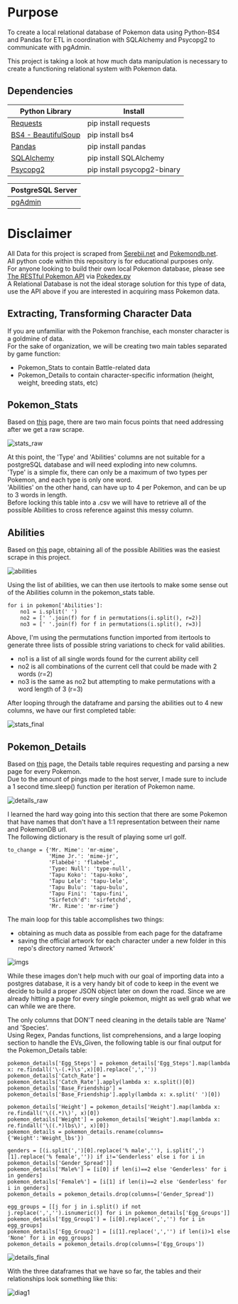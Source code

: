 # Purpose
To create a local relational database of Pokemon data using Python-BS4 and Pandas for ETL in coordination with SQLAlchemy and Psycopg2 to communicate with pgAdmin.</br>

This project is taking a look at how much data manipulation is necessary to create a functioning relational system with Pokemon data.</br>

## Dependencies
| Python Library | Install |
|------------|---------|
|[Requests](https://pypi.org/project/requests/)|pip install requests|
|[BS4 - BeautifulSoup](https://pypi.org/project/bs4/)|pip install bs4|
|[Pandas](https://pandas.pydata.org/)|pip install pandas|
|[SQLAlchemy](https://www.sqlalchemy.org/)|pip install SQLAlchemy|
|[Psycopg2](https://pypi.org/project/psycopg2/)|pip install psycopg2-binary|

|PostgreSQL Server|
|-----------------|
|[pgAdmin](https://www.pgadmin.org/)|

# Disclaimer
All Data for this project is scraped from [Serebii.net](https://www.serebii.net/) and [Pokemondb.net](https://pokemondb.net/).</br>
All python code within this repository is for educational purposes only.</br>
For anyone looking to build their own local Pokemon database, please see [The RESTful Pokemon API](https://pokeapi.co/) via [Pokedex.py](https://pypi.org/project/pokedex.py/)</br>
A Relational Database is not the ideal storage solution for this type of data, use the API above if you are interested in acquiring mass Pokemon data.</br>

## Extracting, Transforming Character Data
If you are unfamiliar with the Pokemon franchise, each monster character is a goldmine of data.</br>
For the sake of organization, we will be creating two main tables separated by game function:
* Pokemon_Stats to contain Battle-related data
* Pokemon_Details to contain character-specific information (height, weight, breeding stats, etc)

## Pokemon_Stats
Based on [this](https://www.serebii.net/pokemon/all.shtml) page, there are two main focus points that need addressing after we get a raw scrape.</br>

![stats_raw](https://user-images.githubusercontent.com/14188580/118673075-556fed80-b7be-11eb-8d55-6b4110fac5ad.PNG)

At this point, the 'Type' and 'Abilities' columns are not suitable for a postgreSQL database and will need exploding into new columns.</br>
'Type' is a simple fix, there can only be a maximum of two types per Pokemon, and each type is only one word.</br>
'Abilities' on the other hand, can have up to 4 per Pokemon, and can be up to 3 words in length.</br>
Before locking this table into a .csv we will have to retrieve all of the possible Abilities to cross reference against this messy column.</br>

## Abilities
Based on [this](https://pokemondb.net/ability) page, obtaining all of the possible Abilities was the easiest scrape in this project.</br>

![abilities](https://user-images.githubusercontent.com/14188580/118676935-71c15980-b7c1-11eb-963e-a0307eb8a185.PNG)

Using the list of abilities, we can then use itertools to make some sense out of the Abilities column in the pokemon_stats table.</br>
```
for i in pokemon['Abilities']:
    no1 = i.split(' ')
    no2 = [' '.join(f) for f in permutations(i.split(), r=2)]
    no3 = [' '.join(f) for f in permutations(i.split(), r=3)]
```
Above, I'm using the permutations function imported from itertools to generate three lists of possible string variations to check for valid abilities.</br>
* no1 is a list of all single words found for the current ability cell
* no2 is all combinations of the current cell that could be made with 2 words (r=2)
* no3 is the same as no2 but attempting to make permutations with a word length of 3 (r=3)

After looping through the dataframe and parsing the abilities out to 4 new columns, we have our first completed table:</br>

![stats_final](https://user-images.githubusercontent.com/14188580/118679937-f1502800-b7c3-11eb-8d5b-bae9750abc1c.PNG)

## Pokemon_Details
Based on [this](https://pokemondb.net/pokedex/national) page, the Details table requires requesting and parsing a new page for every Pokemon.</br>
Due to the amount of pings made to the host server, I made sure to include a 1 second time.sleep() function per iteration of Pokemon name.</br>

![details_raw](https://user-images.githubusercontent.com/14188580/118681840-856ebf00-b7c5-11eb-8584-b8a226e7ec93.PNG)

I learned the hard way going into this section that there are some Pokemon that have names that don't have a 1:1 representation between their name and PokemonDB url.
</br>
The following dictionary is the result of playing some url golf.</br>
```
to_change = {'Mr. Mime': 'mr-mime',
             'Mime Jr.': 'mime-jr',
             'Flabébé': 'flabebe',
             'Type: Null': 'type-null',
             'Tapu Koko': 'tapu-koko',
             'Tapu Lele': 'tapu-lele',
             'Tapu Bulu': 'tapu-bulu',
             'Tapu Fini': 'tapu-fini',
             "Sirfetch'd": 'sirfetchd',
             'Mr. Rime': 'mr-rime'}
```
The main loop for this table accomplishes two things:
* obtaining as much data as possible from each page for the dataframe
* saving the official artwork for each character under a new folder in this repo's directory named 'Artwork'

![imgs](https://user-images.githubusercontent.com/14188580/118687036-32e3d180-b7ca-11eb-8076-40dd0d350d8c.PNG)

While these images don't help much with our goal of importing data into a postgres database, it is a very handy bit of code to keep in the event we decide to build a proper JSON object later on down the road. Since we are already hitting a page for every single pokemon, might as well grab what we can while we are there.</br>

The only columns that DON'T need cleaning in the details table are 'Name' and 'Species'.</br>
Using Regex, Pandas functions, list comprehensions, and a large looping section to handle the EVs_Given, the following table is our final output for the Pokemon_Details table:</br>
```
pokemon_details['Egg_Steps'] = pokemon_details['Egg_Steps'].map(lambda x: re.findall('\-(.+)\s',x)[0].replace(',',''))
pokemon_details['Catch_Rate'] = pokemon_details['Catch_Rate'].apply(lambda x: x.split()[0])
pokemon_details['Base_Friendship'] = pokemon_details['Base_Friendship'].apply(lambda x: x.split(' ')[0])

pokemon_details['Height'] = pokemon_details['Height'].map(lambda x: re.findall('\((.*)\)', x)[0])
pokemon_details['Weight'] = pokemon_details['Weight'].map(lambda x: re.findall('\((.*)lbs\)', x)[0])
pokemon_details = pokemon_details.rename(columns={'Weight':'Weight_lbs'})

genders = [(i.split(',')[0].replace('% male',''), i.split(',')[1].replace('% female','')) if i!='Genderless' else i for i in pokemon_details['Gender_Spread']]
pokemon_details['Male%'] = [i[0] if len(i)==2 else 'Genderless' for i in genders]
pokemon_details['Female%'] = [i[1] if len(i)==2 else 'Genderless' for i in genders]
pokemon_details = pokemon_details.drop(columns=['Gender_Spread'])

egg_groups = [[j for j in i.split() if not j.replace(',','').isnumeric()] for i in pokemon_details['Egg_Groups']]
pokemon_details['Egg_Group1'] = [i[0].replace(',','') for i in egg_groups]
pokemon_details['Egg_Group2'] = [i[1].replace(',','') if len(i)>1 else 'None' for i in egg_groups]
pokemon_details = pokemon_details.drop(columns=['Egg_Groups'])

```
![details_final](https://user-images.githubusercontent.com/14188580/118691884-21e98f00-b7cf-11eb-96fa-af04068869f7.PNG)

With the three dataframes that we have so far, the tables and their relationships look something like this:</br>

![diag1](https://user-images.githubusercontent.com/14188580/118692665-e8fdea00-b7cf-11eb-8ebb-769ddd52273a.PNG)
